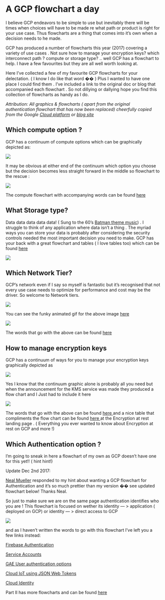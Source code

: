 

# A GCP flowchart a day

I believe GCP endeavors to be simple to use but inevitably there will be times when choices will have to be made re what path or product is right for your use case. Thus flowcharts are a thing that comes into it&#x2019;s own when a decision needs to he made.

GCP has produced a number of flowcharts this year (2017) covering a variety of use cases&#x00a0;. Not sure how to manage your encryption keys? which interconnect path&#x00a0;? compute or storage type?&#x00a0;.. well GCP has a flowchart to help. I have a few favourites but they are all well worth looking at.

Here I&#x2019;ve collected a few of my favourite GCP flowcharts for your delectation. ( I know I do like that word &#xd83d;&#xde00; ) Plus I wanted to have one place I could find them&#x00a0;. I&#x2019;ve included a link to the original doc or blog that accompanied each flowchart&#x00a0;. So not dillying or dallying hope you find this collection of flowcharts as handy as I do.

*Attribution: All graphics & flowcharts ( apart from the original authentication flowchart that has now been replaced) cheerfully copied from the Google [Cloud platform](http://cloud.google.com) or [blog site](https://cloudplatform.googleblog.com/)*

## Which compute option ?

GCP has a continuum of compute options which can be graphically depicted as:

![](https://cdn-images-1.medium.com/max/2000/1*iIVxT1UOHL7Q08vEGgf4EA.png)

It may be obvious at either end of the continuum which option you choose but the decision becomes less straight forward in the middle so flowchart to the rescue :

![](https://cdn-images-1.medium.com/max/2000/1*OV12s1M9O3OcEn2cwdtmEA.png)

The compute flowchart with accompanying words can be found [here](https://cloudplatform.googleblog.com/2017/07/choosing-the-right-compute-option-in-GCP-a-decision-tree.html?m=1)

## What Storage type?

Data data data data data! ( Sung to the 60&#x2019;s [Batman theme music](https://www.youtube.com/watch?v=1qP-NglUeZU)) . I struggle to think of any application where data isn&#x2019;t a thing . The myriad ways you can store your data is probably after considering the security controls needed the most important decision you need to make. GCP has your back with a great flowchart and tables ( I love tables too) which can be found [here](https://cloud.google.com/storage-options/)

![](https://cdn-images-1.medium.com/max/2560/1*uAxoEkgJPmD_TUbcObfKeA.png)

## Which Network Tier?

GCP&#x2019;s network even if I say so myself is fantastic but it&#x2019;s recognised that not every use case needs to optimize for performance and cost may be the driver. So welcome to Network tiers.

![](https://cdn-images-1.medium.com/max/2314/1*JnDFATWt5-7DgQusex4BeQ.png)

You can see the funky animated gif for the above image [here](https://2.bp.blogspot.com/-Za3HWtGbQK8/WZ3TuWoVxzI/AAAAAAAAETc/bkqmGj9TBXYGTMO6naL3t_pRh_LIz7XtACK4BGAYYCw/s1600/image2.gif)

![](https://cdn-images-1.medium.com/max/2000/1*T9rgSuECrT8dD_1mAoLmmA.png)

The words that go with the above can be found [here](https://cloudplatform.googleblog.com/2017/08/introducing-Network-Service-Tiers-your-cloud-network-your-way.html)

## How to manage encryption keys

GCP has a continuum of ways for you to manage your encryption keys graphically depicted as

![](https://cdn-images-1.medium.com/max/2000/1*S0jLynxxTVyymSyyAt4V3w.png)

Yes I know that the continuum graphic alone is probably all you need but when the announcement for the KMS service was made they produced a flow chart and I Just had to include it here

![](https://cdn-images-1.medium.com/max/2000/1*LTWOlTPPGXIWSPmJEoBVRQ.png)

The words that go with the above can be found [here ](https://cloudplatform.googleblog.com/2017/01/managing-encryption-keys-in-the-cloud-introducing-Google-Cloud-Key-Management-Service.html?m=1)and a nice table that compliments the flow chart can be found [here ](https://cloud.google.com/security/encryption-at-rest/)at the Encryption at rest landing page . ( Everything you ever wanted to know about Encryption at rest on GCP and more !)

## Which Authentication option ?

I&#x2019;m going to sneak in here a flowchart of my own as GCP doesn&#x2019;t have one for this yet!! ( hint hint!)

Update Dec 2nd 2017:

[Neal Mueller](undefined) responded to my hint about wanting a GCP flowchart for Authentication and it&#x2019;s so much prettier than my version &#xd83d;&#xde0a; see updated flowchart below! Thanks Neal.

So just to make sure we are on the same page authentication identifies who you are ! This flowchart is focused on wether its identity &#x2014; > application ( deployed on GCP) or identity &#x2014; > direct access to GCP

![](https://cdn-images-1.medium.com/max/2336/1*Uw6w0_X8X29jhpfMgW58Sw.png)

and as I haven&#x2019;t written the words to go with this flowchart I&#x2019;ve left you a few links instead:

[Firebase Authentication](https://firebase.google.com/docs/auth/)

[Service Accounts](https://cloud.google.com/iam/docs/service-accounts)

[GAE User authentication options](https://cloud.google.com/appengine/docs/standard/python/oauth/)

[Cloud IoT using JSON Web Tokens](https://cloud.google.com/iot/docs/how-tos/credentials/jwts)

[Cloud Identity](https://support.google.com/a/answer/7319251?hl=en)

Part II has more flowcharts and can be found [here](https://medium.com/@grapesfrog/more-gcp-flowcharts-for-your-delectation-36b63ebb72ce)
